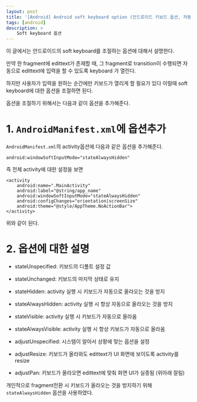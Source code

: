 ```yaml
---
layout: post
title: '[Android] Android soft keyboard option (안드로이드 키보드 옵션, 자동 키보드 열림 방지)'
tags: [android]
description: >
    Soft keyboard 옵션
---
```


이 글에서는 안드로이드의 soft keyboard를 조절하는 옵션에 대해서 설명한다. 

만약 한 fragment에 edittext가 존재할 때, 그 fragment로 transition이 수행되면 자동으로 edittext에 입력을 할 수 있도록 keyboard 가 열린다. 

하지만 사용자가 입력을 원하는 순간에만 키보드가 열리게 할 필요가 있다 이럴때 soft keyboard에 대한 옵션을 조절하면 된다.

옵션을 조절하기 위해서는 다음과 같이 옵션을 추가해준다. 

# 1. `AndroidManifest.xml`에 옵션추가

`AndroidManifest.xml`의 activity옵션에 다음과 같은 옵션을 추가해준다. 

```
android:windowSoftInputMode="stateAlwaysHidden"
```

즉 전체 activity에 대한 설정을 보면

```
<activity
    android:name=".MainActivity"
    android:label="@string/app_name"
    android:windowSoftInputMode="stateAlwaysHidden"
    android:configChanges="orientation|screenSize"
    android:theme="@style/AppTheme.NoActionBar">
</activity>
```

위와 같이 된다. 

# 2. 옵션에 대한 설명

* stateUnspecified: 키보드의 디폴트 설정 값

* stateUnchanged: 키보드의 마지막 상태로 유지

* stateHidden: activity 실행 시 키보드가 자동으로 올라오는 것을 방지

* stateAlwaysHidden: activity 실행 시 항상 자동으로 올라오는 것을 방지

* stateVisible: activity 실행 시 키보드가 자동으로 올라옴

* stateAlwaysVisible: activity 실행 시 항상 키보드가 자동으로 올라옴

* adjustUnspecified: 시스템이 알아서 상황에 맞는 옵션을 설정

* adjustResize: 키보드가 올라와도 edittext가 UI 화면에 보이도록 activity를 resize

* adjustPan: 키보드가 올라오면 edittext에 맞춰 화면 UI가 실종됨 (위아래 잘림)

개인적으로 fragment전환 시 키보드가 올라오는 것을 방지하기 위해 `stateAlwaysHidden` 옵션을 사용하였다.
